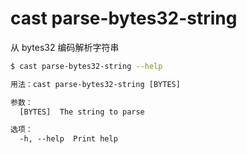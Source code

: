 # cast parse-bytes32-string

从 bytes32 编码解析字符串

```bash
$ cast parse-bytes32-string --help
```

```txt
用法：cast parse-bytes32-string [BYTES]

参数：
  [BYTES]  The string to parse

选项：
  -h, --help  Print help
```